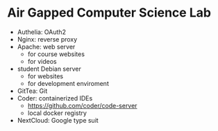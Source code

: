 # Air Gapped Computer Science Lab

- Authelia: OAuth2
- Nginx: reverse proxy
- Apache: web server
  - for course websites
  - for videos
- student Debian server
  - for websites
  - for development enviroment
- GitTea: Git
- Coder: containerized IDEs
  - https://github.com/coder/code-server 
  - local docker registry
- NextCloud: Google type suit
